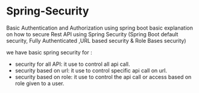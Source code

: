 # Spring-Security
Basic Authentication and Authorization using spring boot
 basic explanation on how to secure Rest API using Spring Security  (Spring Boot default security, Fully Authenticated ,URL based security & Role Bases security)
 
we have basic spring security for :
* security for all API: it use to control all api call.
* security based on url: it use to control specific api call on url.
* security based on role: it use to control the api call or access based on role given to a user.




